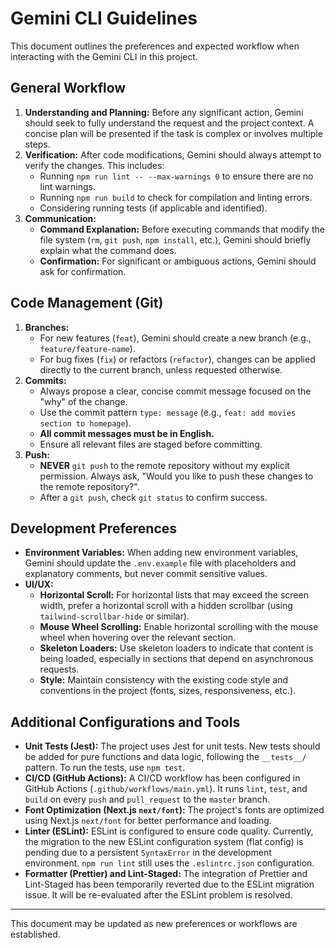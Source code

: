 # Gemini CLI Guidelines

This document outlines the preferences and expected workflow when interacting with the Gemini CLI in this project.

## General Workflow

1.  **Understanding and Planning:** Before any significant action, Gemini should seek to fully understand the request and the project context. A concise plan will be presented if the task is complex or involves multiple steps.
2.  **Verification:** After code modifications, Gemini should always attempt to verify the changes. This includes:
    *   Running `npm run lint -- --max-warnings 0` to ensure there are no lint warnings.
    *   Running `npm run build` to check for compilation and linting errors.
    *   Considering running tests (if applicable and identified).
3.  **Communication:**
    *   **Command Explanation:** Before executing commands that modify the file system (`rm`, `git push`, `npm install`, etc.), Gemini should briefly explain what the command does.
    *   **Confirmation:** For significant or ambiguous actions, Gemini should ask for confirmation.

## Code Management (Git)

1.  **Branches:**
    *   For new features (`feat`), Gemini should create a new branch (e.g., `feature/feature-name`).
    *   For bug fixes (`fix`) or refactors (`refactor`), changes can be applied directly to the current branch, unless requested otherwise.
2.  **Commits:**
    *   Always propose a clear, concise commit message focused on the "why" of the change.
    *   Use the commit pattern `type: message` (e.g., `feat: add movies section to homepage`).
    *   **All commit messages must be in English.**
    *   Ensure all relevant files are staged before committing.
3.  **Push:**
    *   **NEVER** `git push` to the remote repository without my explicit permission. Always ask, "Would you like to push these changes to the remote repository?".
    *   After a `git push`, check `git status` to confirm success.

## Development Preferences

*   **Environment Variables:** When adding new environment variables, Gemini should update the `.env.example` file with placeholders and explanatory comments, but never commit sensitive values.
*   **UI/UX:**
    *   **Horizontal Scroll:** For horizontal lists that may exceed the screen width, prefer a horizontal scroll with a hidden scrollbar (using `tailwind-scrollbar-hide` or similar).
    *   **Mouse Wheel Scrolling:** Enable horizontal scrolling with the mouse wheel when hovering over the relevant section.
    *   **Skeleton Loaders:** Use skeleton loaders to indicate that content is being loaded, especially in sections that depend on asynchronous requests.
    *   **Style:** Maintain consistency with the existing code style and conventions in the project (fonts, sizes, responsiveness, etc.).

## Additional Configurations and Tools

*   **Unit Tests (Jest):** The project uses Jest for unit tests. New tests should be added for pure functions and data logic, following the `__tests__/` pattern. To run the tests, use `npm test`.
*   **CI/CD (GitHub Actions):** A CI/CD workflow has been configured in GitHub Actions (`.github/workflows/main.yml`). It runs `lint`, `test`, and `build` on every `push` and `pull_request` to the `master` branch.
*   **Font Optimization (Next.js `next/font`):** The project's fonts are optimized using Next.js `next/font` for better performance and loading.
*   **Linter (ESLint):** ESLint is configured to ensure code quality. Currently, the migration to the new ESLint configuration system (flat config) is pending due to a persistent `SyntaxError` in the development environment. `npm run lint` still uses the `.eslintrc.json` configuration.
*   **Formatter (Prettier) and Lint-Staged:** The integration of Prettier and Lint-Staged has been temporarily reverted due to the ESLint migration issue. It will be re-evaluated after the ESLint problem is resolved.

---

This document may be updated as new preferences or workflows are established.